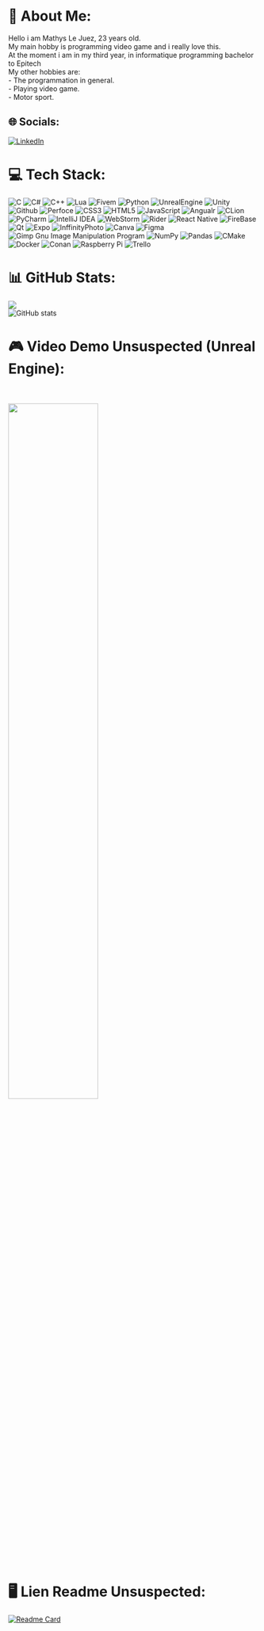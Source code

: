 # 💫 About Me:
Hello i am Mathys Le Juez, 23 years old.<br>My main hobby is programming video game and i really love this.<br>At the moment i am in my third year, in informatique programming bachelor to Epitech<br>My other hobbies are:<br>- The programmation in general.<br>- Playing video game.<br>- Motor sport.


## 🌐 Socials:
[![LinkedIn](https://img.shields.io/badge/LinkedIn-%230077B5.svg?logo=linkedin&logoColor=white)](https://linkedin.com/in/mathys-le-juez-87701b199)
# 💻 Tech Stack:
![C](https://img.shields.io/badge/c-%2300599C.svg?style=flat&logo=c&logoColor=white) ![C#](https://img.shields.io/badge/c%23-%23239120.svg?style=flat&logo=c-sharp&logoColor=white) ![C++](https://img.shields.io/badge/c++-%2300599C.svg?style=flat&logo=c%2B%2B&logoColor=white) ![Lua](https://img.shields.io/badge/lua-%232C2D72.svg?style=flat&logo=lua&logoColor=white) ![Fivem](https://img.shields.io/badge/Fivem-%2320232a.svg?style=flat&logo=Fivem&logoColor=%2361DAFB) ![Python](https://img.shields.io/badge/python-3670A0?style=flat&logo=python&logoColor=ffdd54) ![UnrealEngine](https://img.shields.io/badge/UE-%2320232a.svg?style=flat&logo=UnrealEngine&logoColor=white) ![Unity](https://img.shields.io/badge/unity-%23F5792A.svg?style=flat&logo=Unity&logoColor=white) ![Github](https://img.shields.io/badge/Github-%2320232a.svg?style=flat&logo=Github&logoColor=white) ![Perfoce](https://img.shields.io/badge/Perforce-%23013243.svg?style=flat&logo=Perforce&logoColor=white) ![CSS3](https://img.shields.io/badge/css3-%231572B6.svg?style=flat&logo=css3&logoColor=white) ![HTML5](https://img.shields.io/badge/html5-%23E34F26.svg?style=flat&logo=html5&logoColor=white) ![JavaScript](https://img.shields.io/badge/javascript-%23323330.svg?style=flat&logo=javascript&logoColor=%23F7DF1E) ![Angualr](https://camo.githubusercontent.com/19b2457d76babe0e30066da802573508fc0c8392fb9cb58a030ae2c55fabebd6/68747470733a2f2f696d672e736869656c64732e696f2f62616467652f2d416e67756c61722d4646303030303f7374796c653d666c61742d737175617265266c6f676f3d616e67756c6172)
![CLion](https://img.shields.io/badge/CLion-%2320232a.svg?style=flat&logo=Clion&logoColor=%2361DAFB)
![PyCharm](https://img.shields.io/badge/PyCharm-%23013243.svg?style=flat&logo=PyCharm&logoColor=%white)
![IntelliJ IDEA](https://img.shields.io/badge/IntelliJ%20IDEA-%23150458.svg?style=flat&logo=IntelliJ%20IDEA&logoColor=%white)
![WebStorm](https://img.shields.io/badge/WebStorm-%23026AA7.svg?style=flat&logo=WebStorm&logoColor=%white)
![Rider](https://img.shields.io/badge/Rider-%23F5792A.svg?style=flat&logo=Rider&logoColor=%white)
![React Native](https://img.shields.io/badge/react_native-%2320232a.svg?style=flat&logo=react&logoColor=%2361DAFB) ![FireBase](https://img.shields.io/badge/FireBase-%23F5792A.svg?style=flat&logo=FireBase&logoColor=white)  ![Qt](https://img.shields.io/badge/Qt-%23217346.svg?style=flat&logo=Qt&logoColor=white) ![Expo](https://img.shields.io/badge/expo-1C1E24?style=flat&logo=expo&logoColor=#D04A37) ![InffinityPhoto](https://img.shields.io/badge/AffinityPhoto-%23150458.svg?style=flat&logo=AffinityPhoto&logoColor=white)  ![Canva](https://img.shields.io/badge/Canva-%2300C4CC.svg?style=flat&logo=Canva&logoColor=white) 	![Figma](https://img.shields.io/badge/figma-%23F24E1E.svg?style=flat&logo=figma&logoColor=white) ![Gimp Gnu Image Manipulation Program](https://img.shields.io/badge/Gimp-657D8B?style=flat&logo=gimp&logoColor=FFFFFF) ![NumPy](https://img.shields.io/badge/numpy-%23013243.svg?style=flat&logo=numpy&logoColor=white) ![Pandas](https://img.shields.io/badge/pandas-%23150458.svg?style=flat&logo=pandas&logoColor=white) ![CMake](https://img.shields.io/badge/CMake-%23008FBA.svg?style=flat&logo=cmake&logoColor=white) ![Docker](https://img.shields.io/badge/docker-%230db7ed.svg?style=flat&logo=docker&logoColor=white) ![Conan](https://img.shields.io/badge/Conan-f99CB.svg?style=flat&logo=Conan&logoColor=white) ![Raspberry Pi](https://img.shields.io/badge/-RaspberryPi-C51A4A?style=flat&logo=Raspberry-Pi) ![Trello](https://img.shields.io/badge/Trello-%23026AA7.svg?style=flat&logo=Trello&logoColor=white)

# 📊 GitHub Stats:

![](https://github-readme-streak-stats.herokuapp.com/?user=le-juez-mathys&theme=react&hide_border=true)<br/>
![GitHub stats](https://github-readme-stats.vercel.app/api?username=le-juez-mathys&show_icons=true&theme=react&hide_border=true)<br/>


# 🎮 Video Demo Unsuspected (Unreal Engine):
<br><br>
[<img src="readme.png" width="60%">](https://www.youtube.com/watch?v=2A5-clmECG4 "Demo Unsuspected")<br/>
# 🖥 Lien Readme Unsuspected:
[![Readme Card](https://github-readme-stats.vercel.app/api/pin/?username=le-juez-mathys&repo=Unsuspected)](https://github.com/le-juez-mathys/Unsuspected)



